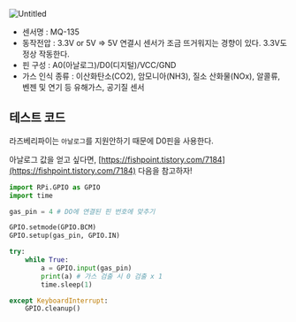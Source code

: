 ![Untitled](https://s3-us-west-2.amazonaws.com/secure.notion-static.com/9be87f66-6bf4-495a-8b65-6b9ac5eb7730/Untitled.png)

- 센서명 : MQ-135
- 동작전압 : 3.3V or 5V ⇒ 5V 연결시 센서가 조금 뜨거워지는 경향이 있다. 3.3V도 정상 작동한다.
- 핀 구성 : A0(아날로그)/D0(디지털)/VCC/GND
- 가스 인식 종류 : 이산화탄소(CO2), 암모니아(NH3), 질소 산화물(NOx), 알콜류, 벤젠 및 연기 등 유해가스, 공기질 센서

## 테스트 코드

라즈베리파이는 `아날로그`를 지원안하기 때문에 D0핀을 사용한다.

아날로그 값을 얻고 싶다면, [https://fishpoint.tistory.com/7184](https://fishpoint.tistory.com/7184) 다음을 참고하자!

```python
import RPi.GPIO as GPIO
import time

gas_pin = 4 # DO에 연결된 핀 번호에 맞추기

GPIO.setmode(GPIO.BCM)
GPIO.setup(gas_pin, GPIO.IN)

try:
    while True:
        a = GPIO.input(gas_pin)
        print(a) # 가스 검출 시 0 검출 x 1
        time.sleep(1)

except KeyboardInterrupt:
    GPIO.cleanup()
```
